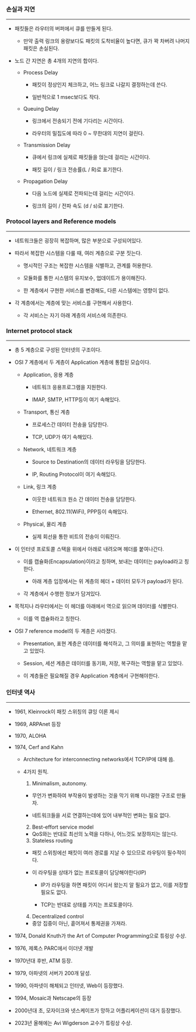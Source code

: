 ### 손실과 지연

---

- 패킷들은 라우터의 버퍼에서 큐를 만들게 된다.

  - 만약 출력 링크의 용량보다도 패킷의 도착비율이 높다면, 큐가 꽉 차버려 나머지 패킷은 손실된다.

- 노드 간 지연은 총 4개의 지연의 합이다.

  - Process Delay

    - 패킷이 정상인지 체크하고, 어느 링크로 나갈지 결정하는데 쓴다.

    - 일반적으로 1 msec보다도 작다.

  - Queuing Delay

    - 링크에서 전송되기 전에 기다리는 시간이다.

    - 라우터의 밀집도에 따라 0 ~ 무한대의 지연이 걸린다.

  - Transmission Delay

    - 큐에서 링크에 실제로 패킷들을 얹는데 걸리는 시간이다.

    - 패킷 길이 / 링크 전송률(L / R)로 표기한다.

  - Propagation Delay

    - 다음 노드에 실제로 전파되는데 걸리는 시간이다.

    - 링크의 길이 / 전파 속도 (d / s)로 표기한다.

### Protocol layers and Reference models

---

- 네트워크들은 굉장히 복잡하며, 많은 부분으로 구성되어있다.

- 따라서 복잡한 시스템을 다룰 때, 여러 계층으로 구분 짓는다.

  - 명시적인 구조는 복잡한 시스템을 식별하고, 관계를 허용한다.

  - 모듈화를 통한 시스템의 유지보수, 업데이트가 용이해진다.

  - 한 계층에서 구현한 서비스를 변경해도, 다른 시스템에는 영향이 없다.

- 각 계층에서는 계층에 맞는 서비스를 구현해서 사용한다.

  - 각 서비스는 자기 아래 계층의 서비스에 의존한다.

### Internet protocol stack

---

- 총 5 계층으로 구성된 인터넷의 구조이다.

- OSI 7 계층에서 두 계층이 Application 계층에 통합된 모습이다.

  - Application, 응용 계층

    - 네트워크 응용프로그램을 지원한다.

    - IMAP, SMTP, HTTP등이 여기 속해있다.

  - Transport, 통신 계층

    - 프로세스간 데이터 전송을 담당한다.

    - TCP, UDP가 여기 속해있다.

  - Network, 네트워크 계층

    - Source to Destination의 데이터 라우팅을 담당한다.

    - IP, Routing Protocol이 여기 속해있다.

  - Link, 링크 계층

    - 이웃한 네트워크 원소 간 데이터 전송을 담당한다.

    - Ethernet, 802.11(WiFi), PPP등이 속해있다.

  - Physical, 물리 계층

    - 실제 회선을 통한 비트의 전송이 이뤄진다.

- 이 인터넷 프로토콜 스택을 위에서 아래로 내려오며 헤더를 붙여나간다.

  - 이를 캡슐화(Encapsulation)이라고 칭하며, 보내는 데이터는 payload라고 칭한다.

    - 아래 계층 입장에서는 위 계층의 헤더 + 데이터 모두가 payload가 된다.

  - 각 계층에서 수행한 정보가 담겨있다.

- 목적지나 라우터에서는 이 헤더를 아래에서 역으로 읽으며 데이터를 식별한다.

  - 이를 역 캡슐화라고 칭한다.

- OSI 7 reference model의 두 계층은 사라졌다.

  - Presentation, 표현 계층은 데이터를 해석하고, 그 의미를 표현하는 역할을 맡고 있었다.

  - Session, 세션 계층은 데이터를 동기화, 저장, 복구하는 역할을 맡고 있었다.

  - 이 계층들은 필요해질 경우 Application 계층에서 구현해야한다.

### 인터넷 역사

---

- 1961, Kleinrock이 패킷 스위칭의 큐잉 이론 제시

- 1969, ARPAnet 등장

- 1970, ALOHA

- 1974, Cerf and Kahn

  - Architecture for interconnecting networks에서 TCP/IP에 대해 씀.

  - 4가지 원칙.

    1. Minimalism, autonomy.

    - 무언가 변화하여 부작용이 발생하는 것을 막기 위해 미니멀한 구조로 만들자.

    - 네트워크들을 서로 연결하는데에 있어 내부적인 변화는 필요 없다.

    2. Best-effort service model

    - QoS와는 반대로 최선의 노력을 다하나, 어느것도 보장하지는 않는다.

    3. Stateless routing

    - 패킷 스위칭에선 패킷이 여러 경로를 지날 수 있으므로 라우팅이 필수적이다.

    - 이 라우팅을 상태가 없는 프로토콜이 담당해야한다(IP)

      - IP가 라우팅을 하면 패킷이 어디서 왔는지 알 필요가 없고, 이를 저장할 필요도 없다.

      - TCP는 반대로 상태를 가지는 프로토콜이다.

    4. Decentralized control

    - 중앙 집중이 아닌, 흩어져서 통제권을 가져라.

- 1974, Donald Knuth가 the Art of Computer Programming으로 튜링상 수상.

- 1976, 제록스 PARC에서 이더넷 개발

- 1970년대 후반, ATM 등장.

- 1979, 아파넷의 서버가 200개 달성.

- 1990, 아파넷이 해체되고 인터넷, Web이 등장했다.

- 1994, Mosaic과 Netscape의 등장

- 2000년대 초, 모자이크와 넷스케이프가 망하고 어플리케이션이 대거 등장했다.

- 2023년 올해에는 Avi Wigderson 교수가 튜링상 수상.

